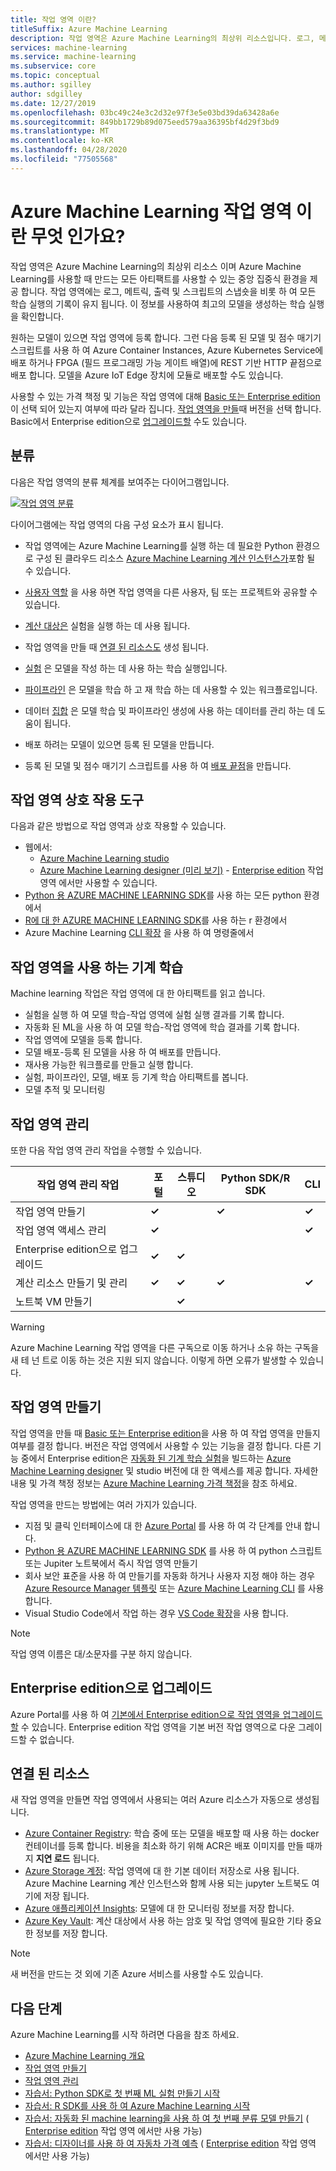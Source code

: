```yaml
---
title: 작업 영역 이란?
titleSuffix: Azure Machine Learning
description: 작업 영역은 Azure Machine Learning의 최상위 리소스입니다. 로그, 메트릭, 출력 및 스크립트의 스냅숏을 비롯 하 여 모든 학습 실행에 대 한 기록을 유지 합니다. 이 정보를 사용 하 여 최상의 모델을 생성 하는 학습 실행을 결정 합니다.
services: machine-learning
ms.service: machine-learning
ms.subservice: core
ms.topic: conceptual
ms.author: sgilley
author: sdgilley
ms.date: 12/27/2019
ms.openlocfilehash: 03bc49c24e3c2d32e97f3e5e03bd39da63428a6e
ms.sourcegitcommit: 849bb1729b89d075eed579aa36395bf4d29f3bd9
ms.translationtype: MT
ms.contentlocale: ko-KR
ms.lasthandoff: 04/28/2020
ms.locfileid: "77505568"
---
```

# <a name="what-is-an-azure-machine-learning-workspace"></a>Azure Machine Learning 작업 영역 이란 무엇 인가요?

작업 영역은 Azure Machine Learning의 최상위 리소스 이며 Azure Machine Learning를 사용할 때 만드는 모든 아티팩트를 사용할 수 있는 중앙 집중식 환경을 제공 합니다.  작업 영역에는 로그, 메트릭, 출력 및 스크립트의 스냅숏을 비롯 하 여 모든 학습 실행의 기록이 유지 됩니다. 이 정보를 사용하여 최고의 모델을 생성하는 학습 실행을 확인합니다.  

원하는 모델이 있으면 작업 영역에 등록 합니다. 그런 다음 등록 된 모델 및 점수 매기기 스크립트를 사용 하 여 Azure Container Instances, Azure Kubernetes Service에 배포 하거나 FPGA (필드 프로그래밍 가능 게이트 배열)에 REST 기반 HTTP 끝점으로 배포 합니다. 모델을 Azure IoT Edge 장치에 모듈로 배포할 수도 있습니다.

사용할 수 있는 가격 책정 및 기능은 작업 영역에 대해 [Basic 또는 Enterprise edition](overview-what-is-azure-ml.md#sku) 이 선택 되어 있는지 여부에 따라 달라 집니다. [작업 영역을 만들](#create-workspace)때 버전을 선택 합니다.  Basic에서 Enterprise edition으로 [업그레이드할](#upgrade) 수도 있습니다.

## <a name="taxonomy"></a>분류 

다음은 작업 영역의 분류 체계를 보여주는 다이어그램입니다.

[![작업 영역 분류](./media/concept-workspace/azure-machine-learning-taxonomy.png)](./media/concept-workspace/azure-machine-learning-taxonomy.png#lightbox)

다이어그램에는 작업 영역의 다음 구성 요소가 표시 됩니다.

+ 작업 영역에는 Azure Machine Learning를 실행 하는 데 필요한 Python 환경으로 구성 된 클라우드 리소스 [Azure Machine Learning 계산 인스턴스가](concept-compute-instance.md)포함 될 수 있습니다.

+ [사용자 역할](how-to-assign-roles.md) 을 사용 하면 작업 영역을 다른 사용자, 팀 또는 프로젝트와 공유할 수 있습니다.
+ [계산 대상은](concept-azure-machine-learning-architecture.md#compute-targets) 실험을 실행 하는 데 사용 됩니다.
+ 작업 영역을 만들 때 [연결 된 리소스도](#resources) 생성 됩니다.
+ [실험](concept-azure-machine-learning-architecture.md#experiments) 은 모델을 작성 하는 데 사용 하는 학습 실행입니다.  
+ [파이프라인](concept-azure-machine-learning-architecture.md#ml-pipelines) 은 모델을 학습 하 고 재 학습 하는 데 사용할 수 있는 워크플로입니다.
+ 데이터 [집합](concept-azure-machine-learning-architecture.md#datasets-and-datastores) 은 모델 학습 및 파이프라인 생성에 사용 하는 데이터를 관리 하는 데 도움이 됩니다.
+ 배포 하려는 모델이 있으면 등록 된 모델을 만듭니다.
+ 등록 된 모델 및 점수 매기기 스크립트를 사용 하 여 [배포 끝점](concept-azure-machine-learning-architecture.md#endpoints)을 만듭니다.

## <a name="tools-for-workspace-interaction"></a>작업 영역 상호 작용 도구

다음과 같은 방법으로 작업 영역과 상호 작용할 수 있습니다.

+ 웹에서:
    + [Azure Machine Learning studio](https://ml.azure.com) 
    + [Azure Machine Learning designer (미리 보기)](concept-designer.md) - [Enterprise edition](overview-what-is-azure-ml.md#sku) 작업 영역 에서만 사용할 수 있습니다.
+ [Python 용 AZURE MACHINE LEARNING SDK](https://docs.microsoft.com/python/api/overview/azure/ml/intro?view=azure-ml-py)를 사용 하는 모든 python 환경에서
+ [R에 대 한 AZURE MACHINE LEARNING SDK](https://azure.github.io/azureml-sdk-for-r/reference/index.html)를 사용 하는 r 환경에서
+ Azure Machine Learning [CLI 확장](https://docs.microsoft.com/azure/machine-learning/reference-azure-machine-learning-cli) 을 사용 하 여 명령줄에서

## <a name="machine-learning-with-a-workspace"></a>작업 영역을 사용 하는 기계 학습

Machine learning 작업은 작업 영역에 대 한 아티팩트를 읽고 씁니다.

+ 실험을 실행 하 여 모델 학습-작업 영역에 실험 실행 결과를 기록 합니다.
+ 자동화 된 ML을 사용 하 여 모델 학습-작업 영역에 학습 결과를 기록 합니다.
+ 작업 영역에 모델을 등록 합니다.
+ 모델 배포-등록 된 모델을 사용 하 여 배포를 만듭니다.
+ 재사용 가능한 워크플로를 만들고 실행 합니다.
+ 실험, 파이프라인, 모델, 배포 등 기계 학습 아티팩트를 봅니다.
+ 모델 추적 및 모니터링

## <a name="workspace-management"></a>작업 영역 관리

또한 다음 작업 영역 관리 작업을 수행할 수 있습니다.

| 작업 영역 관리 작업   | 포털              | 스튜디오 | Python SDK/R SDK       | CLI        |
|---------------------------|---------|---------|------------|------------|
| 작업 영역 만들기        | **&check;**     | | **&check;** | **&check;** |
| 작업 영역 액세스 관리    | **&check;**   || |  **&check;**    |
| Enterprise edition으로 업그레이드    | **&check;** | **&check;**  | |     |
| 계산 리소스 만들기 및 관리    | **&check;**   | **&check;** | **&check;** |  **&check;**   |
| 노트북 VM 만들기 |   | **&check;** | |     |

> [!WARNING]
> Azure Machine Learning 작업 영역을 다른 구독으로 이동 하거나 소유 하는 구독을 새 테 넌 트로 이동 하는 것은 지원 되지 않습니다. 이렇게 하면 오류가 발생할 수 있습니다.

## <a name="create-a-workspace"></a><a name='create-workspace'></a>작업 영역 만들기

작업 영역을 만들 때 [Basic 또는 Enterprise edition](overview-what-is-azure-ml.md#sku)을 사용 하 여 작업 영역을 만들지 여부를 결정 합니다. 버전은 작업 영역에서 사용할 수 있는 기능을 결정 합니다. 다른 기능 중에서 Enterprise edition은 [자동화 된 기계 학습 실험](tutorial-first-experiment-automated-ml.md)을 빌드하는 [Azure Machine Learning designer](concept-designer.md) 및 studio 버전에 대 한 액세스를 제공 합니다.  자세한 내용 및 가격 책정 정보는 [Azure Machine Learning 가격 책정](https://azure.microsoft.com/pricing/details/machine-learning/)을 참조 하세요.

작업 영역을 만드는 방법에는 여러 가지가 있습니다.  

* 지점 및 클릭 인터페이스에 대 한 [Azure Portal](how-to-manage-workspace.md) 를 사용 하 여 각 단계를 안내 합니다.
* [Python 용 AZURE MACHINE LEARNING SDK](https://docs.microsoft.com/python/api/overview/azure/ml/intro?view=azure-ml-py#workspace) 를 사용 하 여 python 스크립트 또는 Jupiter 노트북에서 즉시 작업 영역 만들기
* 회사 보안 표준을 사용 하 여 만들기를 자동화 하거나 사용자 지정 해야 하는 경우 [Azure Resource Manager 템플릿](how-to-create-workspace-template.md) 또는 [Azure Machine Learning CLI](reference-azure-machine-learning-cli.md) 를 사용 합니다.
* Visual Studio Code에서 작업 하는 경우 [VS Code 확장](tutorial-setup-vscode-extension.md)을 사용 합니다.

> [!NOTE]
> 작업 영역 이름은 대/소문자를 구분 하지 않습니다.

## <a name="upgrade-to-enterprise-edition"></a><a name="upgrade"></a>Enterprise edition으로 업그레이드

Azure Portal를 사용 하 여 [기본에서 Enterprise edition으로 작업 영역을 업그레이드할](how-to-manage-workspace.md#upgrade) 수 있습니다. Enterprise edition 작업 영역을 기본 버전 작업 영역으로 다운 그레이드할 수 없습니다. 

## <a name="associated-resources"></a><a name="resources"></a>연결 된 리소스

새 작업 영역을 만들면 작업 영역에서 사용되는 여러 Azure 리소스가 자동으로 생성됩니다.

+ [Azure Container Registry](https://azure.microsoft.com/services/container-registry/): 학습 중에 또는 모델을 배포할 때 사용 하는 docker 컨테이너를 등록 합니다. 비용을 최소화 하기 위해 ACR은 배포 이미지를 만들 때까지 **지연 로드** 됩니다.
+ [Azure Storage 계정](https://azure.microsoft.com/services/storage/): 작업 영역에 대 한 기본 데이터 저장소로 사용 됩니다.  Azure Machine Learning 계산 인스턴스와 함께 사용 되는 jupyter 노트북도 여기에 저장 됩니다.
+ [Azure 애플리케이션 Insights](https://azure.microsoft.com/services/application-insights/): 모델에 대 한 모니터링 정보를 저장 합니다.
+ [Azure Key Vault](https://azure.microsoft.com/services/key-vault/): 계산 대상에서 사용 하는 암호 및 작업 영역에 필요한 기타 중요 한 정보를 저장 합니다.

> [!NOTE]
> 새 버전을 만드는 것 외에 기존 Azure 서비스를 사용할 수도 있습니다.

## <a name="next-steps"></a>다음 단계

Azure Machine Learning를 시작 하려면 다음을 참조 하세요.

+ [Azure Machine Learning 개요](overview-what-is-azure-ml.md)
+ [작업 영역 만들기](how-to-manage-workspace.md)
+ [작업 영역 관리](how-to-manage-workspace.md)
+ [자습서: Python SDK로 첫 번째 ML 실험 만들기 시작](tutorial-1st-experiment-sdk-setup.md)
+ [자습서: R SDK를 사용 하 여 Azure Machine Learning 시작](tutorial-1st-r-experiment.md)
+ [자습서: 자동화 된 machine learning을 사용 하 여 첫 번째 분류 모델 만들기](tutorial-first-experiment-automated-ml.md) ( [Enterprise edition](overview-what-is-azure-ml.md#sku) 작업 영역 에서만 사용 가능)
+ [자습서: 디자이너를 사용 하 여 자동차 가격 예측](tutorial-designer-automobile-price-train-score.md) ( [Enterprise edition](overview-what-is-azure-ml.md#sku) 작업 영역 에서만 사용 가능)
